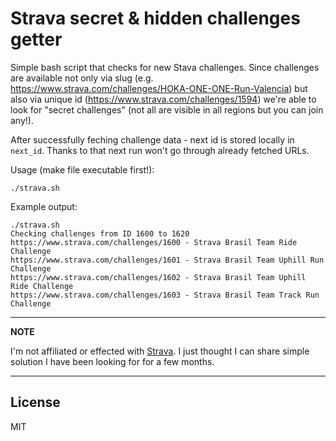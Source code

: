 # Strava secret & hidden challenges getter

Simple bash script that checks for new Stava challenges. Since challenges are available not only via slug (e.g. https://www.strava.com/challenges/HOKA-ONE-ONE-Run-Valencia) but also via unique id (https://www.strava.com/challenges/1594) we're able to look for "secret challenges" (not all are visible in all regions but you can join any!).

After successfully feching challenge data - next id is stored locally in `next_id`. Thanks to that next run won't go through already fetched URLs.

Usage (make file executable first!): 
```
./strava.sh 
```

Example output:
```
./strava.sh 
Checking challenges from ID 1600 to 1620
https://www.strava.com/challenges/1600 - Strava Brasil Team Ride Challenge
https://www.strava.com/challenges/1601 - Strava Brasil Team Uphill Run Challenge
https://www.strava.com/challenges/1602 - Strava Brasil Team Uphill Ride Challenge
https://www.strava.com/challenges/1603 - Strava Brasil Team Track Run Challenge
```

---
**NOTE**

I'm not affiliated or effected with [Strava](https://github.com/strava). I just thought I can share simple solution I have been looking for for a few months.

---

## License
MIT
